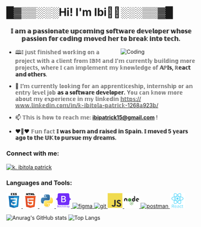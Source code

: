 # █▓▒▒░░░Hi! I'm Ibi👋🏾░░░▒▒▓█

<h3 align="center">𝕀 𝕒𝕞 𝕒 𝕡𝕒𝕤𝕤𝕚𝕠𝕟𝕒𝕥𝕖 𝕦𝕡𝕔𝕠𝕞𝕚𝕟𝕘 𝕤𝕠𝕗𝕥𝕨𝕒𝕣𝕖 𝕕𝕖𝕧𝕖𝕝𝕠𝕡𝕖𝕣 𝕨𝕙𝕠𝕤𝕖 𝕡𝕒𝕤𝕤𝕚𝕠𝕟 𝕗𝕠𝕣 𝕔𝕠𝕕𝕚𝕟𝕘 𝕞𝕠𝕧𝕖𝕕 𝕙𝕖𝕣 𝕥𝕠 𝕓𝕣𝕖𝕒𝕜 𝕚𝕟𝕥𝕠 𝕥𝕖𝕔𝕙.</h3>
<img align="right" alt="Coding" width="200" src="https://cdn-media-1.freecodecamp.org/code-radio/Saron3.gif">

- 🕮𝕀 𝕛𝕦𝕤𝕥 𝕗𝕚𝕟𝕚𝕤𝕙𝕖𝕕 𝕨𝕠𝕣𝕜𝕚𝕟𝕘 𝕠𝕟 𝕒 𝕡𝕣𝕠𝕛𝕖𝕔𝕥 𝕨𝕚𝕥𝕙 𝕒 𝕔𝕝𝕚𝕖𝕟𝕥 𝕗𝕣𝕠𝕞 𝕀𝔹𝕄 𝕒𝕟𝕕 𝕀'𝕞 𝕔𝕦𝕣𝕣𝕖𝕟𝕥𝕝𝕪 𝕓𝕦𝕚𝕝𝕕𝕚𝕟𝕘 𝕞𝕠𝕣𝕖 𝕡𝕣𝕠𝕛𝕖𝕔𝕥𝕤, 𝕨𝕙𝕖𝕣𝕖 𝕀 𝕔𝕒𝕟 𝕚𝕞𝕡𝕝𝕖𝕞𝕖𝕟𝕥 𝕞𝕪 𝕜𝕟𝕠𝕨𝕝𝕖𝕕𝕘𝕖 𝕠𝕗 **𝔸ℙ𝕀𝕤, ℝ𝕖𝕒𝕔𝕥 𝕒𝕟𝕕 𝕠𝕥𝕙𝕖𝕣𝕤**.

- 📄 𝕀’𝕞 𝕔𝕦𝕣𝕣𝕖𝕟𝕥𝕝𝕪 𝕝𝕠𝕠𝕜𝕚𝕟𝕘 𝕗𝕠𝕣 𝕒𝕟 𝕒𝕡𝕡𝕣𝕖𝕟𝕥𝕚𝕔𝕖𝕤𝕙𝕚𝕡, 𝕚𝕟𝕥𝕖𝕣𝕟𝕤𝕙𝕚𝕡 𝕠𝕣 𝕒𝕟 𝕖𝕟𝕥𝕣𝕪 𝕝𝕖𝕧𝕖𝕝 𝕛𝕠𝕓 **𝕒𝕤 𝕒 𝕤𝕠𝕗𝕥𝕨𝕒𝕣𝕖 𝕕𝕖𝕧𝕖𝕝𝕠𝕡𝕖𝕣.** Y𝕠𝕦 𝕔𝕒𝕟 𝕜𝕟𝕠𝕨 𝕞𝕠𝕣𝕖 𝕒𝕓𝕠𝕦𝕥 𝕞𝕪 𝕖𝕩𝕡𝕖𝕣𝕚𝕖𝕟𝕔𝕖 𝕚𝕟 𝕞𝕪 𝕝𝕚𝕟𝕜𝕖𝕕𝕚𝕟 [𝕙𝕥𝕥𝕡𝕤://𝕨𝕨𝕨.𝕝𝕚𝕟𝕜𝕖𝕕𝕚𝕟.𝕔𝕠𝕞/𝕚𝕟/𝕜-𝕚𝕓𝕚𝕥𝕠𝕝𝕒-𝕡𝕒𝕥𝕣𝕚𝕔𝕜-1268𝕒923𝕓/](https://www.linkedin.com/in/k-ibitola-patrick-1268a923b/)

- 📫 𝕋𝕙𝕚𝕤 𝕚𝕤 𝕙𝕠𝕨 𝕥𝕠 𝕣𝕖𝕒𝕔𝕙 𝕞𝕖: **ibipatrick15@gmail.com** !

- ❤️💛❤️ 𝔽𝕦𝕟 𝕗𝕒𝕔𝕥 **𝕀 𝕨𝕒𝕤 𝕓𝕠𝕣𝕟 𝕒𝕟𝕕 𝕣𝕒𝕚𝕤𝕖𝕕 𝕚𝕟 S𝕡𝕒𝕚𝕟. 𝕀 𝕞𝕠𝕧𝕖𝕕 5 𝕪𝕖𝕒𝕣𝕤 𝕒𝕘𝕠 𝕥𝕠 𝕥𝕙𝕖 𝕌𝕂 𝕥𝕠 𝕡𝕦𝕣𝕤𝕦𝕖 𝕞𝕪 𝕕𝕣𝕖𝕒𝕞𝕤.**

<h3 align="left">Connect with me:</h3>
<p align="left">
<a href="https://linkedin.com/in/k. ibitola patrick" target="blank"><img align="center" src="https://raw.githubusercontent.com/rahuldkjain/github-profile-readme-generator/master/src/images/icons/Social/linked-in-alt.svg" alt="k. ibitola patrick" height="30" width="40" /></a>
</p>

<h3 align="left">Languages and Tools:</h3>
<p align="left"> <a href="https://www.w3schools.com/css/" target="_blank" rel="noreferrer"> <img src="https://raw.githubusercontent.com/devicons/devicon/master/icons/css3/css3-original-wordmark.svg" alt="css3" width="40" height="40"/> </a> <a href="https://www.w3.org/html/" target="_blank" rel="noreferrer"> <img src="https://raw.githubusercontent.com/devicons/devicon/master/icons/html5/html5-original-wordmark.svg" alt="html5" width="40" height="40"/> </a> <a href="https://www.python.org" target="_blank" rel="noreferrer"> <img src="https://raw.githubusercontent.com/devicons/devicon/master/icons/python/python-original.svg" alt="python" width="40" height="40"/> </a> <a href="https://getbootstrap.com" target="_blank" rel="noreferrer"> <img src="https://raw.githubusercontent.com/devicons/devicon/master/icons/bootstrap/bootstrap-plain-wordmark.svg" alt="bootstrap" width="40" height="40"/> </a> <a href="https://www.figma.com/" target="_blank" rel="noreferrer"> <img src="https://www.vectorlogo.zone/logos/figma/figma-icon.svg" alt="figma" width="40" height="40"/> </a> <a href="https://git-scm.com/" target="_blank" rel="noreferrer"> <img src="https://www.vectorlogo.zone/logos/git-scm/git-scm-icon.svg" alt="git" width="40" height="40"/> </a> <a href="https://developer.mozilla.org/en-US/docs/Web/JavaScript" target="_blank" rel="noreferrer"> <img src="https://raw.githubusercontent.com/devicons/devicon/master/icons/javascript/javascript-original.svg" alt="javascript" width="40" height="40"/> </a> <a href="https://nodejs.org" target="_blank" rel="noreferrer"> <img src="https://raw.githubusercontent.com/devicons/devicon/master/icons/nodejs/nodejs-original-wordmark.svg" alt="nodejs" width="40" height="40"/> </a> <a href="https://postman.com" target="_blank" rel="noreferrer"> <img src="https://www.vectorlogo.zone/logos/getpostman/getpostman-icon.svg" alt="postman" width="40" height="40"/> </a> <a href="https://reactjs.org/" target="_blank" rel="noreferrer"> <img src="https://raw.githubusercontent.com/devicons/devicon/master/icons/react/react-original-wordmark.svg" alt="react" width="40" height="40"/> </a>  </p>

![Anurag's GitHub stats](https://github-readme-stats.vercel.app/api?username=Ibitolapatrick&show_icons=true&theme=radical)
![Top Langs](https://github-readme-stats.vercel.app/api/top-langs/?username=ibitolapatrick&layout=compact)
